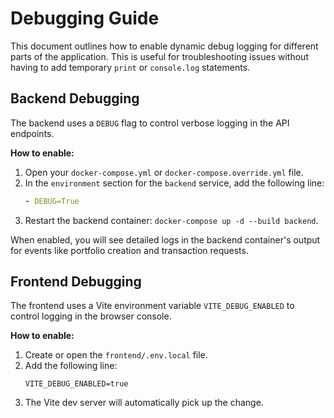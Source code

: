 # Debugging Guide

This document outlines how to enable dynamic debug logging for different parts of the application. This is useful for troubleshooting issues without having to add temporary `print` or `console.log` statements.

## Backend Debugging

The backend uses a `DEBUG` flag to control verbose logging in the API endpoints.

**How to enable:**

1.  Open your `docker-compose.yml` or `docker-compose.override.yml` file.
2.  In the `environment` section for the `backend` service, add the following line:
    ```yaml
    - DEBUG=True
    ```
3.  Restart the backend container: `docker-compose up -d --build backend`.

When enabled, you will see detailed logs in the backend container's output for events like portfolio creation and transaction requests.

## Frontend Debugging

The frontend uses a Vite environment variable `VITE_DEBUG_ENABLED` to control logging in the browser console.

**How to enable:**

1.  Create or open the `frontend/.env.local` file.
2.  Add the following line:
    ```
    VITE_DEBUG_ENABLED=true
    ```
3.  The Vite dev server will automatically pick up the change.